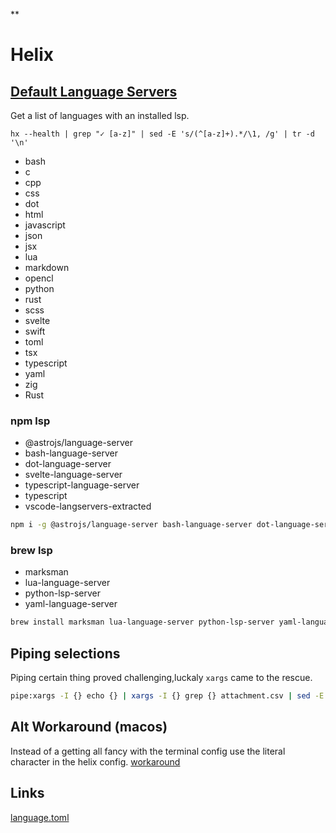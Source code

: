 **
# Helix

[def-lang-serv]: https://github.com/helix-editor/helix/wiki/How-to-install-the-default-language-servers

## [Default Language Servers][def-lang-serv]

Get a list of languages with an installed lsp.

```shell
hx --health | grep "✓ [a-z]" | sed -E 's/(^[a-z]+).*/\1, /g' | tr -d '\n'
```

- bash
- c
- cpp
- css
- dot
- html
- javascript
- json
- jsx
- lua
- markdown
- opencl
- python
- rust
- scss
- svelte
- swift
- toml
- tsx
- typescript
- yaml
- zig
- Rust

### npm lsp

- @astrojs/language-server
- bash-language-server
- dot-language-server
- svelte-language-server
- typescript-language-server
- typescript
- vscode-langservers-extracted

```sh
npm i -g @astrojs/language-server bash-language-server dot-language-server svelte-language-server typescript-language-server typescript vscode-langservers-extracted
```

### brew lsp

- marksman
- lua-language-server
- python-lsp-server
- yaml-language-server

```sh
brew install marksman lua-language-server python-lsp-server yaml-language-server
```

## Piping selections

Piping certain thing proved challenging,luckaly `xargs` came to the rescue.

```sh
pipe:xargs -I {} echo {} | xargs -I {} grep {} attachment.csv | sed -E 's/(.*),(.*)/\1/g'
```


## Alt Workaround (macos)

Instead of a getting all fancy with the terminal config use the literal character in the helix config. [workaround](https://github.com/helix-editor/helix/issues/2469#issuecomment-1714470713)

## Links

[language.toml](https://github.com/helix-editor/helix/blob/090ed97e0045bfad1e5bff8b96c61707b996b85a/languages.toml#L609)
